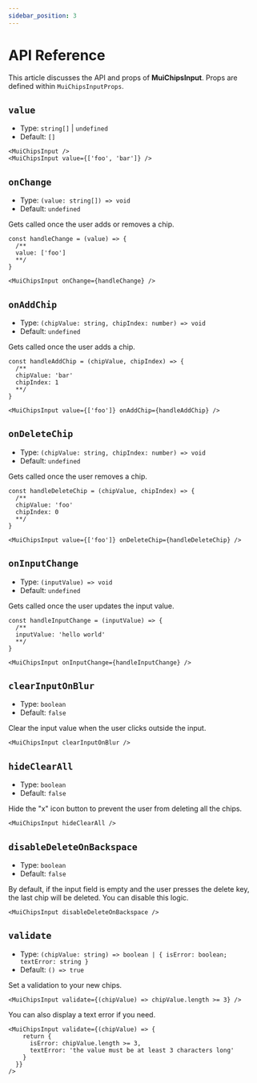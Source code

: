 ```yaml
---
sidebar_position: 3
---
```


# API Reference

This article discusses the API and props of **MuiChipsInput**. Props are defined within `MuiChipsInputProps`.

## `value`

- Type: `string[]` | `undefined`
- Default: `[]`

```tsx
<MuiChipsInput />
<MuiChipsInput value={['foo', 'bar']} />
```

## `onChange`

- Type: `(value: string[]) => void`
- Default: `undefined`

Gets called once the user adds or removes a chip.

```tsx
const handleChange = (value) => {
  /**
  value: ['foo']
  **/
}

<MuiChipsInput onChange={handleChange} />
```

## `onAddChip`

- Type: `(chipValue: string, chipIndex: number) => void`
- Default: `undefined`

Gets called once the user adds a chip.

```tsx
const handleAddChip = (chipValue, chipIndex) => {
  /**
  chipValue: 'bar'
  chipIndex: 1
  **/
}

<MuiChipsInput value={['foo']} onAddChip={handleAddChip} />
```

## `onDeleteChip`

- Type: `(chipValue: string, chipIndex: number) => void`
- Default: `undefined`

Gets called once the user removes a chip.

```tsx
const handleDeleteChip = (chipValue, chipIndex) => {
  /**
  chipValue: 'foo'
  chipIndex: 0
  **/
}

<MuiChipsInput value={['foo']} onDeleteChip={handleDeleteChip} />
```

## `onInputChange`

- Type: `(inputValue) => void`
- Default: `undefined`

Gets called once the user updates the input value.

```tsx
const handleInputChange = (inputValue) => {
  /**
  inputValue: 'hello world'
  **/
}

<MuiChipsInput onInputChange={handleInputChange} />
```

## `clearInputOnBlur`

- Type: `boolean`
- Default: `false`

Clear the input value when the user clicks outside the input.

```tsx
<MuiChipsInput clearInputOnBlur />
```

## `hideClearAll`

- Type: `boolean`
- Default: `false`

Hide the "x" icon button to prevent the user from deleting all the chips.

```tsx
<MuiChipsInput hideClearAll />
```

## `disableDeleteOnBackspace`

- Type: `boolean`
- Default: `false`

By default, if the input field is empty and the user presses the delete key, the last chip will be deleted. You can disable this logic.

```tsx
<MuiChipsInput disableDeleteOnBackspace />
```

## `validate`

- Type: `(chipValue: string) => boolean | { isError: boolean; textError: string }`
- Default: `() => true`

Set a validation to your new chips.

```tsx
<MuiChipsInput validate={(chipValue) => chipValue.length >= 3} />
```

You can also display a text error if you need.

```tsx
<MuiChipsInput validate={(chipValue) => {
    return {
      isError: chipValue.length >= 3,
      textError: 'the value must be at least 3 characters long'
    }
  }}
/>
```